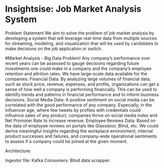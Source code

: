 # Insightsise: Job Market Analysis System


Problem Statement
We aim to solve the problem of job market analysis by developing a system that will leverage real-time data from multiple sources for streaming, modeling, and visualization that will be used by candidates to make decisions on the job application or switch.



#Market Analysis - Big Data Problem!
Any company’s performance over recent years can be assessed to gauge decisions regarding future investments one could make in a company and the company’s employee retention and attrition rates.
We have large-scale data available for the companies:
Financial Data: By analyzing large volumes of financial data, such as stock price, revenue, expenses, and profits, organizations can get a sense of how well a company is performing financially. This can be used to identify trends and patterns in financial performance and to inform business decisions.
Social Media Data: A positive sentiment on social media can be correlated with the good performance of any company. Especially, in the influencer age, where few tweets by profiles with credentials could influence sales of any product, companies thrive on social media index and Net Promoter Rate to increase revenue.
Employee Reviews Data: Based on the data of employee reviews on portals like Glassdoor, Blind, etc. We could derive meaningful insights regarding the workplace environment, internal product successes and failures, and company-wide operational sentiments to assess if a company could be joined at the given moment.


Architecture:


Ingestor file:
Kafka Consumers:
Blind data scrapper:
